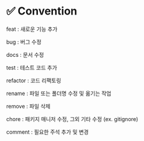 # ✅ Convention
feat : 새로운 기능 추가

bug : 버그 수정

docs : 문서 수정

test : 테스트 코드 추가

refactor : 코드 리팩토링

rename : 파일 또는 폴더명 수정 및 옮기는 작업

remove : 파일 삭제

chore : 패키지 매니저 수정, 그외 기타 수정 (ex. gitignore)

comment : 필요한 주석 추가 및 변경
